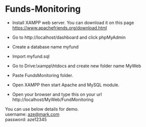 # Funds-Monitoring

- Install XAMPP web server. You can download it on this page https://www.apachefriends.org/download.html<br>
- Go to http://localhost/dashboard and click phpMyAdmin<br>
- Create a database name myfund<br>
- Import myfund.sql<br>

- Go to Drive:\xampp\htdocs and create new folder name MyWeb<br>
- Paste FundsMonitoring folder.<br>
- Open XAMPP then start Apache and MySQL module.<br>
- Open your browser and type this on your url http://localhost/MyWeb/FundMonitoring <br>

You can use below details for demo.<br>
username: aze@mark.com<br>
password: aze12345<br>
